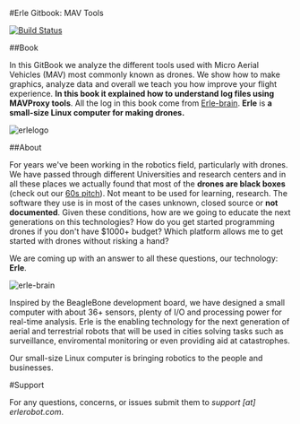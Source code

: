 #Erle Gitbook: MAV Tools

[![Build Status](https://www.gitbook.io/button/status/book/erlerobotics/erle-robotics-mav-tools)](https://www.gitbook.io/book/erlerobotics/erle-robotics-mav-tools/activity)

##Book

In this GitBook we analyze the different tools used with Micro Aerial Vehicles (MAV) most commonly known as drones. We show how to make graphics, analyze data and overall we teach you how improve your flight experience. **In this book it explained how to understand log files using MAVProxy tools**. All the log in this book come from [Erle-brain](http://erlerobot.com/). **Erle** is **a small-size Linux computer for making drones.**

![erlelogo](http://erlerobotics.com/blog/wp-content/uploads/2014/10/erle_corporativo_5.0_72px_nobackground.png)

##About

For years we've been working in the robotics field, particularly with drones. We have passed through different Universities and research centers and in all these places we actually found that most of the **drones are black boxes** (check out our [60s pitch](https://www.youtube.com/watch?v=tKAqjyXaC18)). Not meant to be used for learning, research. The software they use is in most of the cases unknown, closed source or **not documented**. Given these conditions, how are we going to educate the next generations on this technologies? How do you get started programming drones if you don't have $1000+ budget? Which platform allows me to get started with drones without risking a hand?

We are coming up with an answer to all these questions, our technology: **Erle**.

![erle-brain](http://erlerobotics.com/blog/wp-content/uploads/2014/10/20141029_202223.jpg)

Inspired by the BeagleBone development board, we have designed a small computer with about 36+ sensors, plenty of I/O and processing power for real-time analysis. Erle is the enabling technology for the next generation of aerial and terrestrial robots that will be used in cities solving tasks such as surveillance, enviromental monitoring or even providing aid at catastrophes.

Our small-size Linux computer is bringing robotics to the people and businesses.

#Support

For any questions, concerns, or issues submit them to *support [at] erlerobot.com*.

